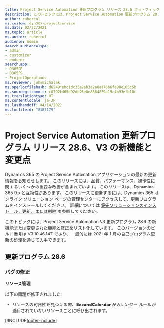 ```yaml
---
title: Project Service Automation 更新プログラム リリース 28.6 ホットフィックス、V3 の新機能と変更点
description: このトピックには、Project Service Automation 更新プログラム 28.6 ホットフィックス、V3 で利用可能な機能と修正をリスト化しています。
author: ruhercul
ms.custom: dyn365-projectservice
ms.date: 02/22/2021
ms.topic: article
ms.author: ruhercul
audience: Admin
search.audienceType:
- admin
- customizer
- enduser
search.app:
- D365CE
- D365PS
- ProjectOperations
ms.reviewer: johnmichalak
ms.openlocfilehash: d6249febc1dc35e9ab3a2a8a876b6fe98e165c5b
ms.sourcegitcommit: c0792bd65d92db25e0e8864879a19c4b93efb10c
ms.translationtype: HT
ms.contentlocale: ja-JP
ms.lasthandoff: 04/14/2022
ms.locfileid: "8587179"
---
```

# <a name="whats-new-or-changed-in-project-service-automation-update-release-286-v3"></a>Project Service Automation 更新プログラム リリース 28.6、V3 の新機能と変更点

Dynamics 365 の Project Service Automation アプリケーションの最新の更新情報をお知らせします。 このリリースには、品質、パフォーマンス、操作性に関するいくつかの重要な改善が含まれています。 このリリースは、Dynamics 365 9.x と互換性があります。 このリリースに更新するには、Dynamics 365 オンライン ソリューション ページの管理センターにアクセスして、更新プログラムをインストールしてください。 詳細については [優先ソリューションのインストール、更新、または削除](/power-platform/admin/install-remove-preferred-solution) を参照してください。

このトピックには、Project Service Automation V3 更新プログラム 28.6 の新機能または変更された機能と修正をリスト化しています。 このバージョンのビルド番号は V3.10.46.147 であり、一般的には 2021 年 1 月の自己プログラム更新の処理を通じて入手できます。

## <a name="update-release-286"></a>更新プログラム 28.6

### <a name="bug-fixes"></a>バグの修正


**リソース管理**

以下の問題が修正されました:

- リソースの可用性を見つける際、**ExpandCalendar** がカレンダー ルールが適用されていないリソースごとに呼び出されます。


[!INCLUDE[footer-include](../includes/footer-banner.md)]
